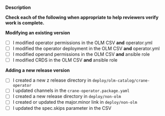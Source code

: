 **Description**


**Check each of the following when appropriate to help reviewers verify work is complete.**

**Modifying an existing version**
* [ ] I modified operator permissions in the OLM CSV **and** operator.yml
* [ ] I modified the operator deployment in the OLM CSV **and** operator.yml
* [ ] I modified operand permissions in the OLM CSV **and** ansible role
* [ ] I modified CRDS in the OLM CSV **and** ansible role

**Adding a new release version**
* [ ] I created a new z release directory in `deploy/olm-catalog/crane-operator`
* [ ] I updated channels in the `crane-operator.package.yaml`
* [ ] I created a new release directory in `deploy/non-olm`
* [ ] I created or updated the major.minor link in `deploy/non-olm`
* [ ] I updated the spec.skips parameter in the CSV
